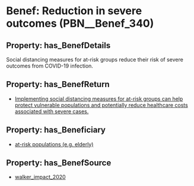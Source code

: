 # Benef: __Reduction in severe outcomes__ (PBN__Benef_340)

## Property: has_BenefDetails

Social distancing measures for at-risk groups reduce their risk of severe outcomes from COVID-19 infection.

## Property: has_BenefReturn

* [Implementing social distancing measures for at-risk groups can help protect vulnerable populations and potentially reduce healthcare costs associated with severe cases.](../BenefReturn/PBN__BenefReturn_360)

## Property: has_Beneficiary

* [at-risk populations (e.g. elderly)](../Stakeholder/PBN__Stakeholder_163)

## Property: has_BenefSource

* [walker_impact_2020](../Article/PBN__Article_65)

